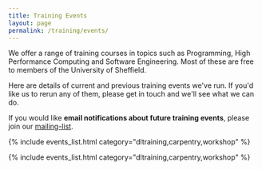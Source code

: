 ```yaml
---
title: Training Events
layout: page
permalink: /training/events/
---
```


We offer a range of training courses in topics such as Programming, High Performance Computing and Software Engineering. Most of these are free to members of the University of Sheffield.

Here are details of current and previous training events we've run. If you'd like us to rerun any of them, please get in touch and we'll see what we can do.

If you would like **email notifications about future training events**, please join our [mailing-list](/community/).

{% include events_list.html category="dltraining,carpentry,workshop" %}

{% include events_list.html category="dltraining,carpentry,workshop" %}
